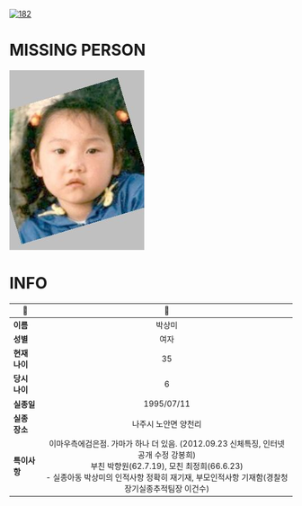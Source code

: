 [![182](https://img.shields.io/badge/%EC%8B%A4%EC%A2%85%EC%8B%A0%EA%B3%A0%EB%8A%94%20%EA%B5%AD%EB%B2%88%EC%97%86%EC%9D%B4-182-blue)](http://safe182.go.kr/index.do)

# MISSING PERSON

<img src="./missing_person.jpg">

# INFO

|🔑|💎|
|--|:--:|
|**이름**|박상미|
|**성별**|여자|
|**현재 나이**|35|
|**당시 나이**|6|
|**실종일**|1995/07/11|
|**실종 장소**|나주시 노안면 양천리 |
|**특이사항**|이마우측에검은점. 가마가 하나 더 있음. (2012.09.23 신체특징, 인터넷 공개 수정 강봉희)</br>부친 박향원(62.7.19), 모친 최정희(66.6.23)</br>- 실종아동 박상미의 인적사항 정확히 재기재,  부모인적사항 기재함(경찰청 장기실종추적팀장 이건수)|
